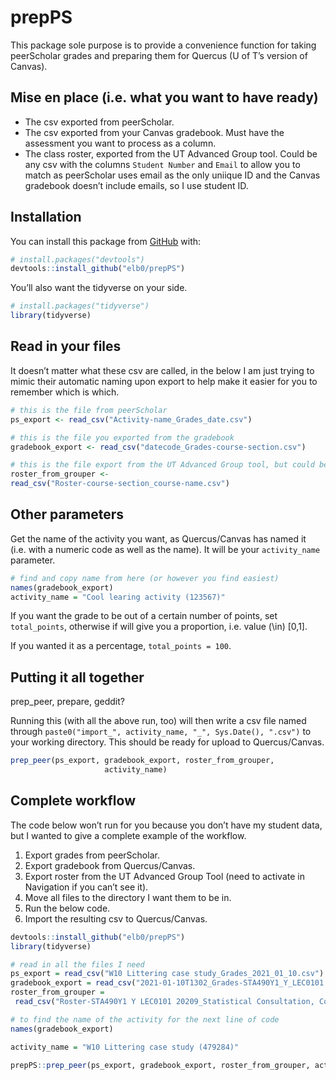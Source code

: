
<!-- README.md is generated from README.Rmd. Please edit that file -->

# prepPS

This package sole purpose is to provide a convenience function for
taking peerScholar grades and preparing them for Quercus (U of T’s
version of Canvas).

## Mise en place (i.e. what you want to have ready)

  - The csv exported from peerScholar.
  - The csv exported from your Canvas gradebook. Must have the
    assessment you want to process as a column.
  - The class roster, exported from the UT Advanced Group tool. Could be
    any csv with the columns `Student Number` and `Email` to allow you
    to match as peerScholar uses email as the only uniique ID and the
    Canvas gradebook doesn’t include emails, so I use student ID.

## Installation

You can install this package from [GitHub](https://github.com/) with:

``` r
# install.packages("devtools")
devtools::install_github("elb0/prepPS")
```

You’ll also want the tidyverse on your side.

``` r
# install.packages("tidyverse")
library(tidyverse)
```

## Read in your files

It doesn’t matter what these csv are called, in the below I am just
trying to mimic their automatic naming upon export to help make it
easier for you to remember which is which.

``` r
# this is the file from peerScholar
ps_export <- read_csv("Activity-name_Grades_date.csv") 

# this is the file you exported from the gradebook
gradebook_export <- read_csv("datecode_Grades-course-section.csv") 

# this is the file export from the UT Advanced Group tool, but could be any file with the colums "Student Number" and "Email"
roster_from_grouper <- 
read_csv("Roster-course-section_course-name.csv") 
```

## Other parameters

Get the name of the activity you want, as Quercus/Canvas has named it
(i.e. with a numeric code as well as the name). It will be your
`activity_name` parameter.

``` r
# find and copy name from here (or however you find easiest)
names(gradebook_export)
activity_name = "Cool learing activity (123567)"
```

If you want the grade to be out of a certain number of points, set
`total_points`, otherwise if will give you a proportion, i.e. value
\(\in\) \[0,1\].

If you wanted it as a percentage, `total_points = 100`.

## Putting it all together

prep\_peer, prepare, geddit?

Running this (with all the above run, too) will then write a csv file
named through `paste0("import_", activity_name, "_", Sys.Date(),
".csv")` to your working directory. This should be ready for upload to
Quercus/Canvas.

``` r
prep_peer(ps_export, gradebook_export, roster_from_grouper,
                     activity_name)
```

## Complete workflow

The code below won’t run for you because you don’t have my student data,
but I wanted to give a complete example of the workflow.

1.  Export grades from peerScholar.
2.  Export gradebook from Quercus/Canvas.
3.  Export roster from the UT Advanced Group Tool (need to activate in
    Navigation if you can’t see it).
4.  Move all files to the directory I want them to be in.
5.  Run the below code.
6.  Import the resulting csv to Quercus/Canvas.

<!-- end list -->

``` r
devtools::install_github("elb0/prepPS")
library(tidyverse)

# read in all the files I need
ps_export = read_csv("W10 Littering case study_Grades_2021_01_10.csv")
gradebook_export = read_csv("2021-01-10T1302_Grades-STA490Y1_Y_LEC0101.csv")
roster_from_grouper =
 read_csv("Roster-STA490Y1 Y LEC0101 20209_Statistical Consultation, Communication, and Collaboration (formerly STA490H1).csv")

# to find the name of the activity for the next line of code
names(gradebook_export)

activity_name = "W10 Littering case study (479284)"

prepPS::prep_peer(ps_export, gradebook_export, roster_from_grouper, activity_name)
```

